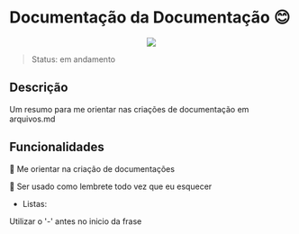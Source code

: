 # Documentação da Documentação :blush:

<p align="center"> <img src=https://github.com/mayara27/Study-Items/edit/main/doc> </p>
  
>Status: em andamento

## Descrição

Um  resumo para me orientar nas criações de documentação em arquivos.md

## Funcionalidades

:pushpin: Me orientar na criação de documentações

:pushpin: Ser usado como lembrete todo vez que eu esquecer

- Listas:

Utilizar o '-' antes no inicio da frase

